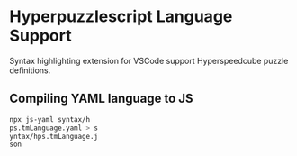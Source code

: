 # Hyperpuzzlescript Language Support

Syntax highlighting extension for VSCode support Hyperspeedcube puzzle definitions.

## Compiling YAML language to JS

```bash
npx js-yaml syntax/h
ps.tmLanguage.yaml > s
yntax/hps.tmLanguage.j
son
```
